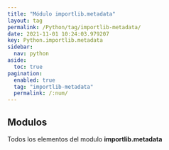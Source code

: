 ```yaml
---
title: "Módulo importlib.metadata"
layout: tag
permalink: /Python/tag/importlib-metadata/
date: 2021-11-01 10:24:03.979207
key: Python.importlib.metadata
sidebar: 
  nav: python
aside: 
  toc: true
pagination: 
  enabled: true
  tag: "importlib-metadata"
  permalink: /:num/
---
```


<h2>Modulos</h2>
Todos los elementos del modulo <strong>importlib.metadata</strong>

